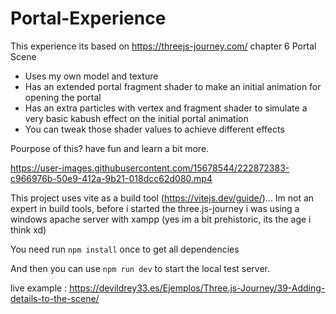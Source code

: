 # Portal-Experience
This experience its based on https://threejs-journey.com/ chapter 6 Portal Scene 
- Uses my own model and texture
- Has an extended portal fragment shader to make an initial animation for opening the portal
- Has an extra particles with vertex and fragment shader to simulate a very basic kabush effect on the initial portal animation
- You can tweak those shader values to achieve different effects

Pourpose of this? have fun and learn a bit more.

https://user-images.githubusercontent.com/15678544/222872383-c966976b-50e9-412a-9b21-018dcc62d080.mp4


This project uses vite as a build tool (https://vitejs.dev/guide/)... Im not an expert in build tools, before i started the three.js-journey i was using a windows apache server with xampp (yes im a bit prehistoric, its the age i think xd)

You need run <code>npm install</code> once to get all dependencies

And then you can use <code>npm run dev</code> to start the local test server.

live example : https://devildrey33.es/Ejemplos/Three.js-Journey/39-Adding-details-to-the-scene/
